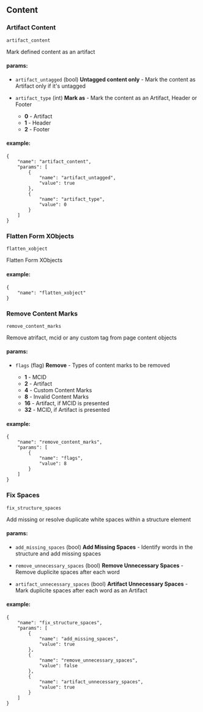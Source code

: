 ## Content

### Artifact Content
`artifact_content`

Mark defined content as an artifact
#### params:

- `artifact_untagged` (bool) __Untagged content only__ - Mark the content as Artifact only if it's untagged

- `artifact_type` (int) __Mark as__ - Mark the content as an Artifact, Header or Footer

  - __0__ - Artifact
  - __1__ - Header
  - __2__ - Footer


#### example:
```
{
    "name": "artifact_content",
    "params": [
        {
            "name": "artifact_untagged",
            "value": true
        },
        {
            "name": "artifact_type",
            "value": 0
        }
    ]
}
```
### Flatten Form XObjects
`flatten_xobject`

Flatten Form XObjects
#### example:
```
{
    "name": "flatten_xobject"
}
```
### Remove Content Marks
`remove_content_marks`

Remove atrifact, mcid or any custom tag from page content objects
#### params:

- `flags` (flag) __Remove__ - Types of content marks to be removed

  - __1__ - MCID
  - __2__ - Artifact
  - __4__ - Custom Content Marks
  - __8__ - Invalid Content Marks
  - __16__ - Artifact, if MCID is presented
  - __32__ - MCID, if Artifact is presented


#### example:
```
{
    "name": "remove_content_marks",
    "params": [
        {
            "name": "flags",
            "value": 8
        }
    ]
}
```
### Fix Spaces
`fix_structure_spaces`

Add missing or resolve duplicate white spaces within a structure element
#### params:

- `add_missing_spaces` (bool) __Add Missing Spaces__ - Identify words in the structure and add missing spaces

- `remove_unnecessary_spaces` (bool) __Remove Unnecessary Spaces__ - Remove duplicite spaces after each word

- `artifact_unnecessary_spaces` (bool) __Artifact Unnecessary Spaces__ - Mark duplicite spaces after each word as an Artifact

#### example:
```
{
    "name": "fix_structure_spaces",
    "params": [
        {
            "name": "add_missing_spaces",
            "value": true
        },
        {
            "name": "remove_unnecessary_spaces",
            "value": false
        },
        {
            "name": "artifact_unnecessary_spaces",
            "value": true
        }
    ]
}
```
